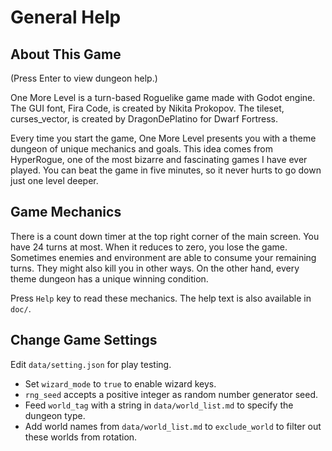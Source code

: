 # General Help

## About This Game

(Press Enter to view dungeon help.)

One More Level is a turn-based Roguelike game made with Godot engine. The GUI font, Fira Code, is created by Nikita Prokopov. The tileset, curses_vector, is created by DragonDePlatino for Dwarf Fortress.

Every time you start the game, One More Level presents you with a theme dungeon of unique mechanics and goals. This idea comes from HyperRogue, one of the most bizarre and fascinating games I have ever played. You can beat the game in five minutes, so it never hurts to go down just one level deeper.

## Game Mechanics

There is a count down timer at the top right corner of the main screen. You have 24 turns at most. When it reduces to zero, you lose the game. Sometimes enemies and environment are able to consume your remaining turns. They might also kill you in other ways. On the other hand, every theme dungeon has a unique winning condition.

Press `Help` key to read these mechanics. The help text is also available in `doc/`.

## Change Game Settings

Edit `data/setting.json` for play testing.

* Set `wizard_mode` to `true` to enable wizard keys.
* `rng_seed` accepts a positive integer as random number generator seed.
* Feed `world_tag` with a string in `data/world_list.md` to specify the dungeon type.
* Add world names from `data/world_list.md` to `exclude_world` to filter out these worlds from rotation.
